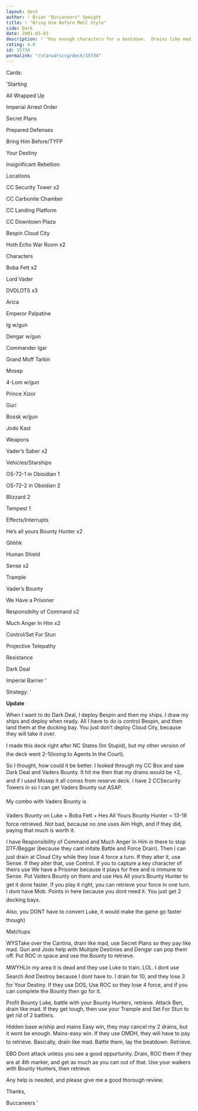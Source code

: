 ```yaml
---
layout: deck
author: ! Brian "Buccaneers" Speight
title: ! "Bring Him Before MeCC Style"
side: Dark
date: 2001-05-03
description: ! "Has enough characters for a beatdown.  Drains like mad, and retrieves a lot."
rating: 4.0
id: 15734
permalink: "/starwarsccg/deck/15734"
---
```

Cards: 

'Starting

All Wrapped Up

Imperial Arrest Order

Secret Plans

Prepared Defenses

Bring Him Before/TYFP

Your Destiny

Insignificant Rebellion


Locations

CC Security Tower x2

CC Carbonite Chamber 

CC Landing Platform

CC Downtown Plaza

Bespin Cloud City

Hoth Echo War Room x2



Characters

Boba Fett x2

Lord Vader

DVDLOTS x3

Arica

Emperor Palpatine

Ig w/gun

Dengar w/gun

Commander Igar

Grand Moff Tarkin

Mosep

4-Lom w/gun

Prince Xizor

Guri

Bossk w/gun

Jodo Kast


Weapons

Vader’s Saber x2


Vehicles/Starships

OS-72-1 in Obisidian 1

OS-72-2 in Obsidian 2

Blizzard 2

Tempest 1


Effects/Interrupts

He’s all yours Bounty Hunter x2

Ghhhk

Human Shield 

Sense x2

Trample

Vader’s Bounty 

We Have a Prisoner

Responsibilty of Command x2

Much Anger In Him x2

Control/Set For Stun

Projective Telepathy

Resistance

Dark Deal

Imperial Barrier '

Strategy: '

**Update**


When I want to do Dark Deal, I deploy Bespin and then my ships.  I draw my ships and deploy when ready.  All I have to do is control Bespin, and then land them at the docking bay.  You just don’t deploy Cloud City, because they will take it over.  


I made this deck right after NC States (Im Stupid), but my other version of the deck went 2-1(losing to Agents In the Court).


So I thought, how could it be better.  I looked through my CC Box and saw Dark Deal and Vaders Bounty.  It hit me then that my drains would be +2, and if I used Mosep it all comes from reserve deck.  I have 2 CCSecurity Towers in so I can get Vaders Bounty out ASAP.  


My combo with Vaders Bounty is

Vaders Bounty on Luke + Boba Fett + Hes All Yours Bounty Hunter = 13-18 force retrieved.  Not bad, because no one uses Aim High, and if they did, paying that much is worth it.


I have Responsibility of Command and Much Anger In Him in there to stop DTF/Beggar (because they cant initate Battle and Force Drain).  Then I can just drain at Cloud City while they lose 4 force a turn.  If they alter it, use Sense.  If they alter that, use Control.  If you to capture a key character of theirs use We have a Prisoner because it plays for free and is immune to Sense.  Put Vaders Bounty on them and use Hes All yours Bounty Hunter to get it done faster.   If you play it right, you can retrieve your force in one turn.  I dont have Mob. Points in here because you dont need it.  You just get 2 docking bays.


Also, you DONT have to convert Luke, it would make the game go faster though)


Matchups

WYSTake over the Cantina, drain like mad, use Secret Plans so they pay like mad.  Guri and Jodo help with Multiple Destinies and Dengar can pop them off.  Put ROC in space and use the Bounty to retrieve.  


MWYHLIn my area it is dead and they use Luke to train. LOL.  I dont use Search And Destroy because I dont have to.  I drain for 10, and they lose 3 for Your Destiny.  If they use DOS, Use ROC so they lose 4 force, and if you can complete the Bounty then go for it.


Profit  Bounty Luke, battle with your Bounty Hunters, retrieve.  Attack Ben, drain like mad.  If they get tough, then use your Trample and Set For Stun to get rid of 2 battlers.


Hidden base w/ship and mains  Easy win, they may cancel my 2 drains, but it wont be enough.  Mains-easy win.  If they use OMDH, they will have to pay to retrieve.  Basically, drain like mad.  Battle them, lay the beatdown.  Retrieve.


EBO Dont attack unless you see a good oppurtunity.  Drain, ROC them if they are at 4th marker, and get as much as you can out of that.  Use your walkers with Bounty Hunters, then retrieve.


Any help is needed, and please give me a good thorough review.  


Thanks,

Buccaneers  '
